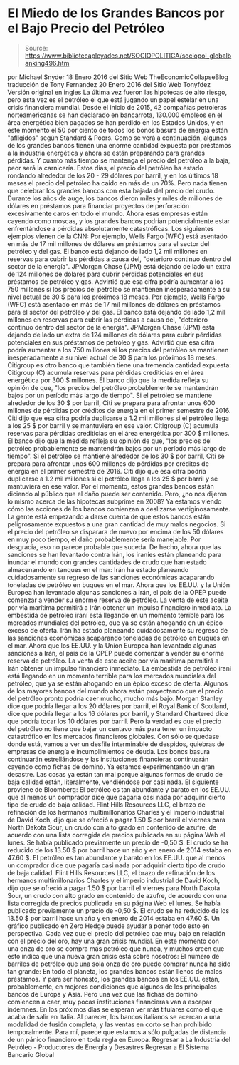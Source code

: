 # El Miedo de los Grandes Bancos por el Bajo Precio del Petróleo

> Source: https://www.bibliotecapleyades.net/SOCIOPOLITICA/sociopol_globalbanking496.htm

por Michael Snyder 18 Enero 2016
del Sitio Web TheEconomicCollapseBlog traducción de Tony Fernandez 20 Enero 2016 del Sitio Web Tonyfdez Versión original en ingles
La última vez fueron las hipotecas de alto riesgo, pero esta vez es el petróleo el que está jugando un papel estelar en una crisis financiera mundial.
Desde el inicio de 2015, 42 compañías petroleras norteamericanas se han declarado en bancarrota, 130.000 empleos en el área energética bien pagados se han perdido en los Estados Unidos, y en este momento el 50 por ciento de todos los bonos basura de energía están "afligidos" según Standard & Poors.
Como se verá a continuación, algunos de los grandes bancos tienen una enorme cantidad expuesta por préstamos a la industria energética y ahora se están preparando para grandes pérdidas.
Y cuanto más tiempo se mantenga el precio del petróleo a la baja, peor será la carnicería.
Estos días, el precio del petróleo ha estado rondando alrededor de los 20 - 29 dólares por barril, y en los últimos 18 meses el precio del petróleo ha caído en más de un 70%.
Pero nada tienen que celebrar los grandes bancos con esta bajada del precio del crudo. Durante los años de auge, los bancos dieron miles y miles de millones de dólares en préstamos para financiar proyectos de perforación excesivamente caros en todo el mundo.
Ahora esas empresas están cayendo como moscas, y los grandes bancos podrían potencialmente estar enfrentándose a pérdidas absolutamente catastróficas.
Los siguientes ejemplos vienen de la CNN:
Por ejemplo, Wells Fargo (WFC) está asentado en más de 17 mil millones de dólares en préstamos para el sector del petróleo y del gas. El banco está dejando de lado 1,2 mil millones en reservas para cubrir las pérdidas a causa del, "deterioro continuo dentro del sector de la energía". JPMorgan Chase (JPM) está dejando de lado un extra de 124 millones de dólares para cubrir pérdidas potenciales en sus préstamos de petróleo y gas. Advirtió que esa cifra podría aumentar a los 750 millones si los precios del petróleo se mantienen inesperadamente a su nivel actual de 30 $ para los próximos 18 meses.
Por ejemplo, Wells Fargo (WFC) está asentado en más de 17 mil millones de dólares en préstamos para el sector del petróleo y del gas.
El banco está dejando de lado 1,2 mil millones en reservas para cubrir las pérdidas a causa del,
"deterioro continuo dentro del sector de la energía".
JPMorgan Chase (JPM) está dejando de lado un extra de 124 millones de dólares para cubrir pérdidas potenciales en sus préstamos de petróleo y gas.
Advirtió que esa cifra podría aumentar a los 750 millones si los precios del petróleo se mantienen inesperadamente a su nivel actual de 30 $ para los próximos 18 meses.
Citigroup es otro banco que también tiene una tremenda cantidad expuesta:
Citigroup (C) acumula reservas para pérdidas crediticias en el área energética por 300 $ millones. El banco dijo que la medida refleja su opinión de que, "los precios del petróleo probablemente se mantendrán bajos por un período más largo de tiempo". Si el petróleo se mantiene alrededor de los 30 $ por barril, Citi se prepara para afrontar unos 600 millones de pérdidas por créditos de energía en el primer semestre de 2016. Citi dijo que esa cifra podría duplicarse a 1.2 mil millones si el petróleo llega a los 25 $ por barril y se mantuviera en ese valor.
Citigroup (C) acumula reservas para pérdidas crediticias en el área energética por 300 $ millones.
El banco dijo que la medida refleja su opinión de que,
"los precios del petróleo probablemente se mantendrán bajos por un período más largo de tiempo".
Si el petróleo se mantiene alrededor de los 30 $ por barril, Citi se prepara para afrontar unos 600 millones de pérdidas por créditos de energía en el primer semestre de 2016.
Citi dijo que esa cifra podría duplicarse a 1.2 mil millones si el petróleo llega a los 25 $ por barril y se mantuviera en ese valor.
Por el momento, estos grandes bancos están diciendo al público que el daño puede ser contenido.
Pero, ¿no nos dijeron lo mismo acerca de las hipotecas subprime en 2008?
Ya estamos viendo cómo las acciones de los bancos comienzan a deslizarse vertiginosamente. La gente está empezando a darse cuenta de que estos bancos están peligrosamente expuestos a una gran cantidad de muy malos negocios.
Si el precio del petróleo se disparara de nuevo por encima de los 50 dólares en muy poco tiempo, el daño probablemente sería manejable. Por desgracia, eso no parece probable que suceda.
De hecho, ahora que las sanciones se han levantado contra Irán, los iraníes están planeando para inundar el mundo con grandes cantidades de crudo que han estado almacenando en tanques en el mar:
Irán ha estado planeando cuidadosamente su regreso de las sanciones económicas acaparando toneladas de petróleo en buques en el mar. Ahora que los EE.UU. y la Unión Europea han levantado algunas sanciones a Irán, el país de la OPEP puede comenzar a vender su enorme reserva de petróleo. La venta de este aceite por vía marítima permitirá a Irán obtener un impulso financiero inmediato. La embestida de petróleo iraní está llegando en un momento terrible para los mercados mundiales del petróleo, que ya se están ahogando en un épico exceso de oferta.
Irán ha estado planeando cuidadosamente su regreso de las sanciones económicas acaparando toneladas de petróleo en buques en el mar.
Ahora que los EE.UU. y la Unión Europea han levantado algunas sanciones a Irán, el país de la OPEP puede comenzar a vender su enorme reserva de petróleo. La venta de este aceite por vía marítima permitirá a Irán obtener un impulso financiero inmediato.
La embestida de petróleo iraní está llegando en un momento terrible para los mercados mundiales del petróleo, que ya se están ahogando en un épico exceso de oferta.
Algunos de los mayores bancos del mundo ahora están proyectando que el precio del petróleo pronto podría caer mucho, mucho más bajo.
Morgan Stanley dice que podría llegar a los 20 dólares por barril, el Royal Bank of Scotland, dice que podría llegar a los 16 dólares por barril, y Standard Chartered dice que podría tocar los 10 dólares por barril.
Pero la verdad es que el precio del petróleo no tiene que bajar un centavo más para tener un impacto catastrófico en los mercados financieros globales. Con sólo se quedase donde está, vamos a ver un desfile interminable de despidos, quiebras de empresas de energía e incumplimientos de deuda.
Los bonos basura continuarán estrellándose y las instituciones financieras continuarán cayendo como fichas de dominó.
Ya estamos experimentando un gran desastre. Las cosas ya están tan mal porque algunas formas de crudo de baja calidad están, literalmente, vendiéndose por casi nada.
El siguiente proviene de Bloomberg:
El petróleo es tan abundante y barato en los EE.UU. que al menos un comprador dice que pagaría casi nada por adquirir cierto tipo de crudo de baja calidad. Flint Hills Resources LLC, el brazo de refinación de los hermanos multimillonarios Charles y el imperio industrial de David Koch, dijo que se ofreció a pagar 1.50 $ por barril el viernes para North Dakota Sour, un crudo con alto grado en contenido de azufre, de acuerdo con una lista corregida de precios publicada en su página Web el lunes. Se había publicado previamente un precio de -0,50 $. El crudo se ha reducido de los 13.50 $ por barril hace un año y en enero de 2014 estaba en 47.60 $.
El petróleo es tan abundante y barato en los EE.UU. que al menos un comprador dice que pagaría casi nada por adquirir cierto tipo de crudo de baja calidad.
Flint Hills Resources LLC, el brazo de refinación de los hermanos multimillonarios Charles y el imperio industrial de David Koch, dijo que se ofreció a pagar 1.50 $ por barril el viernes para North Dakota Sour, un crudo con alto grado en contenido de azufre, de acuerdo con una lista corregida de precios publicada en su página Web el lunes.
Se había publicado previamente un precio de -0,50 $. El crudo se ha reducido de los 13.50 $ por barril hace un año y en enero de 2014 estaba en 47.60 $.
Un gráfico publicado en Zero Hedge puede ayudar a poner todo esto en perspectiva.
Cada vez que el precio del petróleo cae muy bajo en relación con el precio del oro, hay una gran crisis mundial. En este momento con una onza de oro se compra más petróleo que nunca, y muchos creen que esto indica que una nueva gran crisis está sobre nosotros:
El número de barriles de petróleo que una sola onza de oro puede comprar nunca ha sido tan grande:
En todo el planeta, los grandes bancos están llenos de malos préstamos.
Y para ser honesto, los grandes bancos en los EE.UU. están, probablemente, en mejores condiciones que algunos de los principales bancos de Europa y Asia. Pero una vez que las fichas de dominó comiencen a caer, muy pocas instituciones financieras van a escapar indemnes.
En los próximos días se esperan ver más titulares como el que acaba de salir en Italia. Al parecer, los bancos italianos se acercan a una modalidad de fusión completa, y las ventas en corto se han prohibido temporalmente.
Para mí, parece que estamos a sólo pulgadas de distancia de un pánico financiero en toda regla en Europa.
Regresar a La Industria del Petróleo - Productores de Energía y Desastres
Regresar a El Sistema Bancario Global
